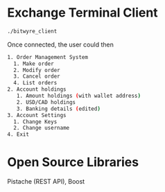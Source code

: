 # Exchange Terminal Client

```bash
./bitwyre_client
```

Once connected, the user could then
```bash
1. Order Management System
  1. Make order
  2. Modify order
  3. Cancel order
  4. List orders
2. Account holdings
   1. Amount holdings (with wallet address)
   2. USD/CAD holdings
   3. Banking details (edited)
3. Account Settings
  1. Change Keys
  2. Change username
4. Exit
``` 

# Open Source Libraries
Pistache (REST API), Boost
